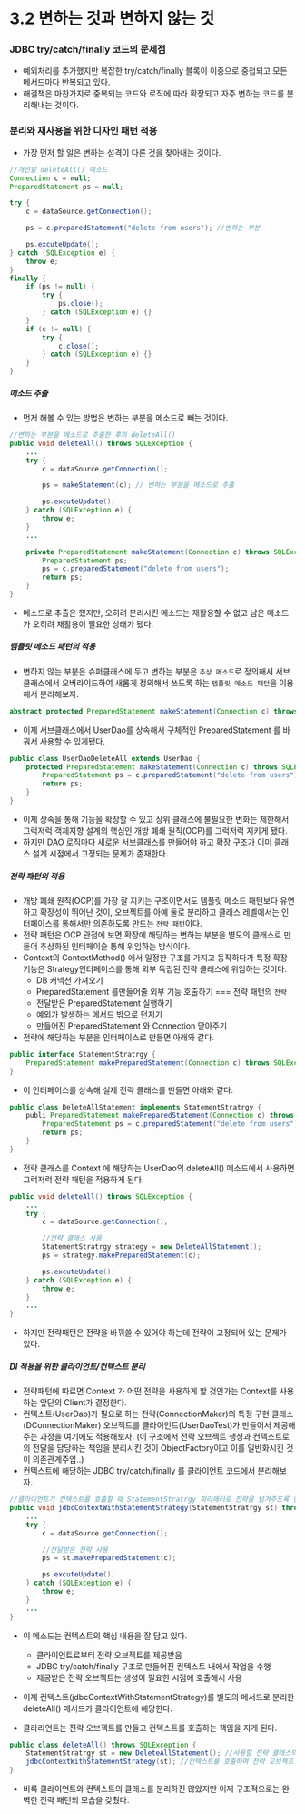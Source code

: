 # 3.2 변하는 것과 변하지 않는 것

### JDBC try/catch/finally 코드의 문제점
- 예외처리를 추가했지만 복잡한 try/catch/finally 블록이 이중으로 중첩되고 모든 메서드마다 반복되고 있다.
- 해결책은 마찬가지로 중복되는 코드와 로직에 따라 확장되고 자주 변하는 코드를 분리해내는 것이다.

### 분리와 재사용을 위한 디자인 패턴 적용
- 가장 먼저 할 일은 변하는 성격이 다른 것을 찾아내는 것이다.

```java
//개선할 deleteAll() 메소드
Connection c = null;
PreparedStatement ps = null;

try {
    c = dataSource.getConnection();

    ps = c.preparedStatement("delete from users"); //변하는 부분

    ps.excuteUpdate();
} catch (SQLException e) {
    throw e;
}
finally {
    if (ps != null) {
        try {
            ps.close();
        } catch (SQLException e) {}
    }
    if (c != null) {
        try {
            c.close();
        } catch (SQLException e) {}
    }
}
```

##### 메소드 추출
- 먼저 해볼 수 있는 방법은 변하는 부분을 메소드로 빼는 것이다.

```java
//변하는 부분을 메소드로 추출한 후의 deleteAll()
public void deleteAll() throws SQLException {
    ...
    try {
        c = dataSource.getConnection();

        ps = makeStatement(c); // 변하는 부분을 메소드로 추출

        ps.excuteUpdate();
    } catch (SQLException e) {
        throw e;
    }
    ...

    private PreparedStatement makeStatement(Connection c) throws SQLException {
        PreparedStatement ps;
        ps = c.preparedStatement("delete from users");
        return ps;
    }
}
```
- 메소드로 추출은 했지만, 오히려 분리시킨 메소드는 재활용할 수 없고 남은 메소드가 오히려 재활용이 필요한 상태가 됐다.

##### 템플릿 메소드 패턴의 적용
- 변하지 않는 부분은 슈퍼클래스에 두고 변하는 부분은 `추상 메소드`로 정의해서 서브클래스에서 오버라이드하여 새롭게 정의해서 쓰도록 하는 `템플릿 메소드 패턴`을 이용해서 분리해보자.

```java
abstract protected PreparedStatement makeStatement(Connection c) throws SQLException;
```

- 이제 서브클래스에서 UserDao를 상속해서 구체적인 PreparedStatement 를 바꿔서 사용할 수 있게됐다.
```java
public class UserDaoDeleteAll extends UserDao {
    protected PreparedStatement makeStatement(Connection c) throws SQLException {
        PreparedStatement ps = c.preparedStatement("delete from users");
        return ps;
    }
}
```

- 이제 상속을 통해 기능을 확장할 수 있고 상위 클래스에 불필요한 변화는 제한해서 그럭저럭 객체지향 설계의 핵심인 개방 폐쇄 원칙(OCP)를 그럭저럭 지키게 됐다.
- 하지만 DAO 로직마다 새로운 서브클래스를 만들어야 하고 확장 구조가 이미 클래스 설계 시점에서 고정되는 문제가 존재한다.

##### 전략 패턴의 적용
- 개방 폐쇄 원칙(OCP)를 가장 잘 지키는 구조이면서도 템플릿 메소드 패턴보다 유연하고 확장성이 뛰어난 것이, 오브젝트를 아예 둘로 분리하고 클래스 레벨에서는 인터페이스를 통해서만 의존하도록 만드는 `전략 패턴`이다.
- 전략 패턴은 OCP 관점에 보면 확장에 해당하는 변하는 부분을 별도의 클래스로 만들어 추상화된 인터페이슬 통해 위임하는 방식이다.
- Context의 ContextMethod() 에서 일정한 구조를 가지고 동작하다가 특정 확장 기능은 Strategy인터페이스를 통해 외부 독립된 전략 클래스에 위임하는 것이다.
    - DB 커넥션 가져오기
    - PreparedStatement 를만들어줄 외부 기능 호출하기 === 전략 패턴의 `전략`
    - 전달받은 PreparedStatement 실행하기
    - 예외가 발생하는 메서드 밖으로 던지기
    - 만들어진 PreparedStatement 와 Connection 닫아주기
- 전략에 해당하는 부분을 인터페이스로 만들면 아래와 같다.
```java
public interface StatementStratrgy {
    PreparedStatement makePreparedStatement(Connection c) throws SQLException;
}
```

- 이 인터페이스를 상속해 실제 전략 클래스를 만들면 아래와 같다.
```java
public class DeleteAllStatement implements StatementStratrgy {
    publi PreparedStatement makePreparedStatement(Connection c) throws SQLException {
        PreparedStatement ps = c.preparedStatement("delete from users");
        return ps;
    }
}
```

- 전략 클래스를 Context 에 해당하는 UserDao의 deleteAll() 메소드에서 사용하면 그럭저럭 전략 패턴을 적용하게 된다.
```java
public void deleteAll() throws SQLException {
    ...
    try {
        c = dataSource.getConnection();

        //전략 클래스 사용
        StatementStratrgy strategy = new DeleteAllStatement();
        ps = strategy.makePreparedStatement(c);

        ps.excuteUpdate();
    } catch (SQLException e) {
        throw e;
    }
    ...
}
```
- 하지만 전략패턴은 전략을 바꿔쓸 수 있어야 하는데 전략이 고정되어 있는 문제가 있다.

##### DI 적용을 위한 클라이언트/컨텍스트 분리
- 전략패턴에 따르면 Context 가 어떤 전략을 사용하게 할 것인가는 Context를 사용하는 앞단의 Client가 결정한다.
- 컨텍스트(UserDao)가 필요로 하는 전략(ConnectionMaker)의 특정 구현 클래스(DConnectionMaker) 오브젝트를 클라이언트(UserDaoTest)가 만들어서 제공해주는 과정을 여기에도 적용해보자. (이 구조에서 전략 오브젝트 생성과 컨텍스트로의 전달을 담당하는 책임을 분리시킨 것이 ObjectFactory이고 이를 일반화시킨 것이 의존관계주입..)
- 컨텍스트에 해당하는 JDBC try/catch/finally 를 클라이언트 코드에서 분리해보자.
```java
//클라이언트가 컨텍스트를 호출할 때 StatementStratrgy 파라메터로 전략을 넘겨주도록 한다.
public void jdbcContextWithStatementStrategy(StatementStratrgy st) throws SQLException {
    ...
    try {
        c = dataSource.getConnection();

        //전달받은 전략 사용
        ps = st.makePreparedStatement(c);

        ps.excuteUpdate();
    } catch (SQLException e) {
        throw e;
    }
    ...
}
```
- 이 메소드는 컨텍스트의 핵심 내용을 잘 담고 있다.
    - 클라이언트로부터 전략 오브젝트를 제공받음
    - JDBC try/catch/finally 구조로 만들어진 컨텍스트 내에서 작업을 수행
    - 제공받은 전략 오브젝트는 생성이 필요한 시점에 호출해서 사용

- 이제 컨텍스트(jdbcContextWithStatementStrategy)를 별도의 메서드로 분리한 deleteAll() 메서드가 클라이언트에 해당한다.
- 클라리언트는 전략 오브젝트를 만들고 컨텍스트를 호출하는 책임을 지게 된다.

```java
public class deleteAll() throws SQLException {
    StatementStratrgy st = new DeleteAllStatement(); //사용할 전략 클래스의 오브젝트 생성
    jdbcContextWithStatementStrategy(st); //컨텍스트를 호출하며 전략 오브젝트 전달
}
```
- 비록 클라이언트와 컨텍스트의 클래스를 분리하진 않았지만 이제 구조적으로는 완벽한 전략 패턴의 모습을 갖췄다.
